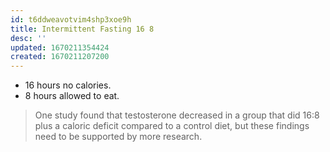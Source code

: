 ```yaml
---
id: t6ddweavotvim4shp3xoe9h
title: Intermittent Fasting 16 8
desc: ''
updated: 1670211354424
created: 1670211207200
---
```


- 16 hours no calories.
- 8 hours allowed to eat.


> One study found that testosterone decreased in a group that did 16:8 plus a caloric deficit compared to a control diet, but these findings need to be supported by more research.